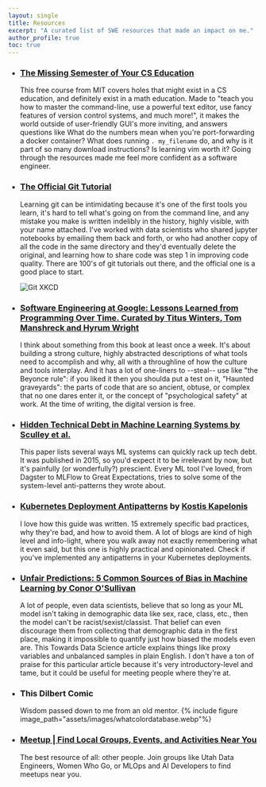 ```yaml
---
layout: single
title: Resources
excerpt: "A curated list of SWE resources that made an impact on me."
author_profile: true
toc: true
---
```


- ### [The Missing Semester of Your CS Education](https://missing.csail.mit.edu/)
  This free course from MIT covers holes that might exist in a CS education, and definitely exist in a math education. Made to "teach you how to master the command-line, use a powerful text editor, use fancy features of version control systems, and much more!", it makes the world outside of user-friendly GUI's more inviting, and answers questions like What do the numbers mean when you're port-forwarding a docker container? What does running `. my_filename` do, and why is it part of so many download instructions? Is learning vim worth it? Going through the resources made me feel more confident as a software engineer.

- ### [The Official Git Tutorial](https://git-scm.com/docs/gittutorial) 
  Learning git can be intimidating because it's one of the first tools you learn, it's hard to tell what's going on from the command line, and any mistake you make is written indelibly in the history, highly visible, with your name attached. I've worked with data scientists who shared jupyter notebooks by emailing them back and forth, or who had another copy of all the code in the same directory and they'd eventually delete the original, and learning how to share code was step 1 in improving code quality. There are 100's of git tutorials out there, and the official one is a good place to start.

  ![Git XKCD](https://imgs.xkcd.com/comics/git.png)

- ### [Software Engineering at Google: Lessons Learned from Programming Over Time. Curated by Titus Winters, Tom Manshreck and Hyrum Wright ](https://abseil.io/resources/swe-book)
  I think about something from this book at least once a week. It's about building a strong culture, highly abstracted descriptions of what tools need to accomplish and why, all with a throughline of how the culture and tools interplay. And it has a lot of one-liners to --steal-- use like "the Beyonce rule": if you liked it then you shoulda put a test on it, "Haunted graveyards": the parts of code that are so ancient, obtuse, or complex that no one dares enter it, or the concept of "psychological safety" at work. At the time of writing, the digital version is free.

- ### [Hidden Technical Debt in Machine Learning Systems by Sculley et al.](https://proceedings.neurips.cc/paper_files/paper/2015/file/86df7dcfd896fcaf2674f757a2463eba-Paper.pdf)
  This paper lists several ways ML systems can quickly rack up tech debt. It was published in 2015, so you'd expect it to be irrelevant by now, but it's painfully (or wonderfully?) prescient. Every ML tool I've loved, from Dagster to MLFlow to Great Expectations, tries to solve some of the system-level anti-patterns they wrote about.

- ### [Kubernetes Deployment Antipatterns](https://codefresh.io/blog/kubernetes-antipatterns-1/) by [Kostis Kapelonis](https://codefresh.io/author/kostiscodefresh-io/)
  I love how this guide was written. 15 extremely specific bad practices, why they're bad, and how to avoid them. A lot of blogs are kind of high level and info-light, where you walk away not exactly remembering what it even said, but this one is highly practical and opinionated. Check if you've implemented any antipatterns in your Kubernetes deployments.

- ### [Unfair Predictions: 5 Common Sources of Bias in Machine Learning by Conor O'Sullivan](https://towardsdatascience.com/algorithm-fairness-sources-of-bias-7082e5b78a2c)  
  A lot of people, even data scientists, believe that so long as your ML model isn't taking in demographic data like sex, race, class, etc., then the model can't be racist/sexist/classist. That belief can even discourage them from collecting that demographic data in the first place, making it impossible to quantify just how biased the models even are. This Towards Data Science article explains things like proxy variables and unbalanced samples in plain English. I don't have a ton of praise for this particular article because it's very introductory-level and tame, but it could be useful for meeting people where they're at. 

- ### This Dilbert Comic
  Wisdom passed down to me from an old mentor.
  {% include figure image_path="assets/images/whatcolordatabase.webp"%}

- ### [Meetup | Find Local Groups, Events, and Activities Near You](https://www.meetup.com)
  The best resource of all: other people. Join groups like Utah Data Engineers, Women Who Go, or MLOps and AI Developers to find meetups near you.
